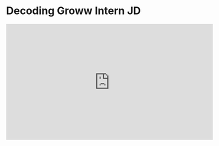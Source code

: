 # Decoding Groww Intern JD

<iframe width="560" height="315" src="https://www.youtube.com/embed/oi7NvPWjC8U?si=bbMFN9F0A5QnWreq" title="YouTube video player" frameborder="0" allow="accelerometer; autoplay; clipboard-write; encrypted-media; gyroscope; picture-in-picture; web-share" allowfullscreen></iframe>